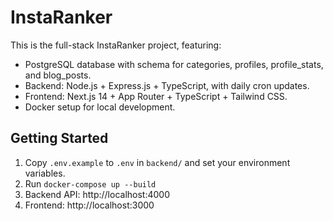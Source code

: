 # InstaRanker

This is the full-stack InstaRanker project, featuring:
- PostgreSQL database with schema for categories, profiles, profile_stats, and blog_posts.
- Backend: Node.js + Express.js + TypeScript, with daily cron updates.
- Frontend: Next.js 14 + App Router + TypeScript + Tailwind CSS.
- Docker setup for local development.

## Getting Started

1. Copy `.env.example` to `.env` in `backend/` and set your environment variables.
2. Run `docker-compose up --build`
3. Backend API: http://localhost:4000
4. Frontend: http://localhost:3000
